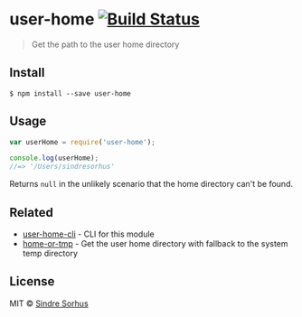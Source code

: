 # user-home [![Build Status](https://travis-ci.org/sindresorhus/user-home.svg?branch=master)](https://travis-ci.org/sindresorhus/user-home)

> Get the path to the user home directory











































<extoc></extoc>

## Install

```
$ npm install --save user-home
```


## Usage

```js
var userHome = require('user-home');

console.log(userHome);
//=> '/Users/sindresorhus'
```

Returns `null` in the unlikely scenario that the home directory can't be found.


## Related

- [user-home-cli](https://github.com/sindresorhus/user-home-cli) - CLI for this module
- [home-or-tmp](https://github.com/sindresorhus/home-or-tmp) - Get the user home directory with fallback to the system temp directory


## License

MIT © [Sindre Sorhus](http://sindresorhus.com)
